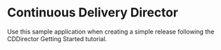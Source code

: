 # Continuous Delivery Director
Use this sample application when creating a simple release following the CDDirector Getting Started tutorial.

